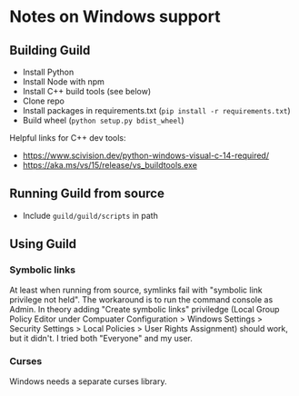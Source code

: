 # Notes on Windows support

## Building Guild

- Install Python
- Install Node with npm
- Install C++ build tools (see below)
- Clone repo
- Install packages in requirements.txt (`pip install -r requirements.txt`)
- Build wheel (`python setup.py bdist_wheel`)

Helpful links for C++ dev tools:

- https://www.scivision.dev/python-windows-visual-c-14-required/
- https://aka.ms/vs/15/release/vs_buildtools.exe

## Running Guild from source

- Include `guild/guild/scripts` in path

## Using Guild

### Symbolic links

At least when running from source, symlinks fail with "symbolic link
privilege not held". The workaround is to run the command console as
Admin. In theory adding "Create symbolic links" priviledge (Local
Group Policy Editor under Compuater Configuration > Windows Settings >
Security Settings > Local Policies > User Rights Assignment) should
work, but it didn't. I tried both "Everyone" and my user.

### Curses

Windows needs a separate curses library.
